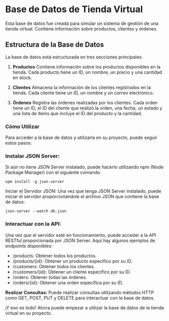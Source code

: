 # Base de Datos de Tienda Virtual
Esta base de datos fue creada para simular un sistema de gestión de una tienda virtual. Contiene información sobre productos, clientes y órdenes.

## Estructura de la Base de Datos
La base de datos está estructurada en tres secciones principales:

1. **Productos**
   Contiene información sobre los productos disponibles en la tienda.
   Cada producto tiene un ID, un nombre, un precio y una cantidad en stock.

2. **Clientes**
   Almacena la información de los clientes registrados en la tienda.
   Cada cliente tiene un ID, un nombre y un correo electrónico.

3. **Órdenes**
   Registra las órdenes realizadas por los clientes.
   Cada orden tiene un ID, el ID del cliente que realizó la orden, una fecha, un estado y una lista de ítems que incluye el ID del producto y la cantidad.

### Cómo Utilizar
Para acceder a la base de datos y utilizarla en su proyecto, puede seguir estos pasos:

### Instalar JSON Server:
Si aún no tiene JSON Server instalado, puede hacerlo utilizando npm (Node Package Manager) con el siguiente comando:


```
npm install -g json-server
```

Iniciar el Servidor JSON:
Una vez que tenga JSON Server instalado, puede iniciar el servidor proporcionándole el archivo JSON que contiene la base de datos:

```
json-server --watch db.json
```

###  Interactuar con la API:
Una vez que el servidor esté en funcionamiento, puede acceder a la API RESTful proporcionada por JSON Server. Aquí hay algunos ejemplos de endpoints disponibles:

- /products: Obtener todos los productos.
- /products/{id}: Obtener un producto específico por su ID.
- /customers: Obtener todos los clientes.
- /customers/{id}: Obtener un cliente específico por su ID.
- /orders: Obtener todas las órdenes.
- /orders/{id}: Obtener una orden específica por su ID.

**Realizar Consultas:**
Puede realizar consultas utilizando métodos HTTP como GET, POST, PUT y DELETE para interactuar con la base de datos.

¡Y eso es todo! Ahora puede empezar a utilizar la base de datos de la tienda virtual en su proyecto.
